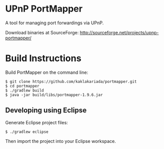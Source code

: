 UPnP PortMapper
===============

A tool for managing port forwardings via UPnP.

Download binaries at SourceForge: http://sourceforge.net/projects/upnp-portmapper/


Build Instructions
==================

Build PortMapper on the command line:

    $ git clone https://github.com/kaklakariada/portmapper.git
    $ cd portmapper
    $ ./gradlew build
    $ java -jar build/libs/portmapper-1.9.6.jar

Developing using Eclipse
------------------------

Generate Eclipse project files:

    $ ./gradlew eclipse

Then import the project into your Eclipse workspace.

